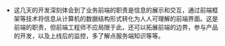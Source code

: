 - 这几天的开发深刻体会到了业务前端的职责是信息的展示和交互，通过前端框架等技术将信息从计算机的数据结构形式转化为人人可理解的前端界面。这是前端的职责，但前端工程师不应局限于此，还可以拓展前端的边界，参与产品的开发，以及上线后的监控，多了解点服务端知识等等。